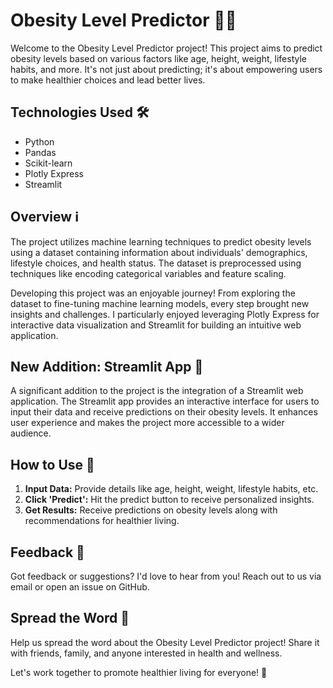 # Obesity Level Predictor 🍔💪

Welcome to the Obesity Level Predictor project! This project aims to predict obesity levels based on various factors like age, height, weight, lifestyle habits, and more. It's not just about predicting; it's about empowering users to make healthier choices and lead better lives.

## Technologies Used 🛠️

- Python
- Pandas
- Scikit-learn
- Plotly Express
- Streamlit

## Overview ℹ️

The project utilizes machine learning techniques to predict obesity levels using a dataset containing information about individuals' demographics, lifestyle choices, and health status. The dataset is preprocessed using techniques like encoding categorical variables and feature scaling.

Developing this project was an enjoyable journey! From exploring the dataset to fine-tuning machine learning models, every step brought new insights and challenges. I particularly enjoyed leveraging Plotly Express for interactive data visualization and Streamlit for building an intuitive web application.

## New Addition: Streamlit App 🚀

A significant addition to the project is the integration of a Streamlit web application. The Streamlit app provides an interactive interface for users to input their data and receive predictions on their obesity levels. It enhances user experience and makes the project more accessible to a wider audience.

## How to Use 📝

1. **Input Data:** Provide details like age, height, weight, lifestyle habits, etc.
2. **Click 'Predict':** Hit the predict button to receive personalized insights.
3. **Get Results:** Receive predictions on obesity levels along with recommendations for healthier living.

## Feedback 📧

Got feedback or suggestions? I'd love to hear from you! Reach out to us via email or open an issue on GitHub.

## Spread the Word 🌟

Help us spread the word about the Obesity Level Predictor project! Share it with friends, family, and anyone interested in health and wellness.

Let's work together to promote healthier living for everyone! 💚
